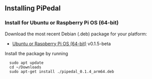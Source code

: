 ## Installing PiPedal

### Install for Ubuntu or Raspberry Pi OS (64-bit)

Download the most recent Debian (.deb) package for your platform:

- [Ubuntu or Raspberry Pi OS (64-bit)](https://github.com/rerdavies/pipedal/releases/download/v0.1.5-beta/pipedal_0.1.5_arm64.deb) v0.1.5-beta

Install the package by running 

```
  sudo apt update
  cd ~/Downloads  
  sudo apt-get install ./pipedal_0.1.4_arm64.deb
```

